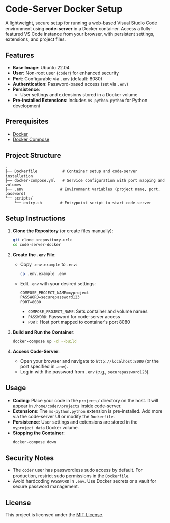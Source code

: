 # Code-Server Docker Setup

A lightweight, secure setup for running a web-based Visual Studio Code environment using **code-server** in a Docker container. Access a fully-featured VS Code instance from your browser, with persistent settings, extensions, and project files.

## Features

- **Base Image**: Ubuntu 22.04
- **User**: Non-root user (`coder`) for enhanced security
- **Port**: Configurable via `.env` (default: 8080)
- **Authentication**: Password-based access (set via `.env`)
- **Persistence**:
  - User settings and extensions stored in a Docker volume
- **Pre-installed Extensions**: Includes `ms-python.python` for Python development

## Prerequisites

- [Docker](https://docs.docker.com/get-docker/)
- [Docker Compose](https://docs.docker.com/compose/install/)

## Project Structure

```
.
├── Dockerfile           # Container setup and code-server installation
├── docker-compose.yml   # Service configuration with port mapping and volumes
├── .env                # Environment variables (project name, port, password)
└── scripts/
    └── entry.sh        # Entrypoint script to start code-server
```

## Setup Instructions

1. **Clone the Repository** (or create files manually):
   ```bash
   git clone <repository-url>
   cd code-server-docker
   ```

2. **Create the `.env` File**:
   - Copy `.env.example` to `.env`:
     ```bash
     cp .env.example .env
     ```
   - Edit `.env` with your desired settings:
     ```env
     COMPOSE_PROJECT_NAME=myproject
     PASSWORD=securepassword123
     PORT=8080
     ```
     - `COMPOSE_PROJECT_NAME`: Sets container and volume names
     - `PASSWORD`: Password for code-server access
     - `PORT`: Host port mapped to container's port 8080

3. **Build and Run the Container**:
   ```bash
   docker-compose up -d --build
   ```

4. **Access Code-Server**:
   - Open your browser and navigate to `http://localhost:8080` (or the port specified in `.env`).
   - Log in with the password from `.env` (e.g., `securepassword123`).

## Usage

- **Coding**: Place your code in the `projects/` directory on the host. It will appear in `/home/coder/projects` inside code-server.
- **Extensions**: The `ms-python.python` extension is pre-installed. Add more via the code-server UI or modify the `Dockerfile`.
- **Persistence**: User settings and extensions are stored in the `myproject_data` Docker volume.
- **Stopping the Container**:
  ```bash
  docker-compose down
  ```

## Security Notes

- The `coder` user has passwordless sudo access by default. For production, restrict sudo permissions in the `Dockerfile`.
- Avoid hardcoding `PASSWORD` in `.env`. Use Docker secrets or a vault for secure password management.

## License

This project is licensed under the [MIT License](LICENSE).
